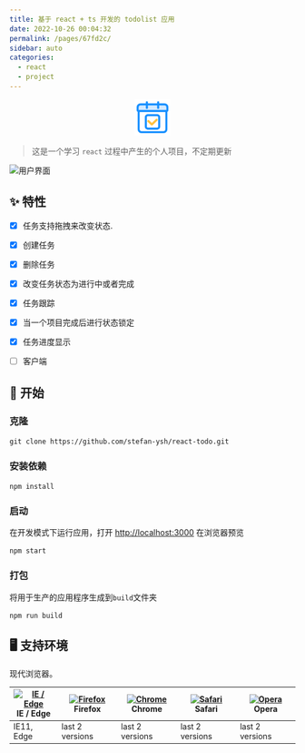```yaml
---
title: 基于 react + ts 开发的 todolist 应用
date: 2022-10-26 00:04:32
permalink: /pages/67fd2c/
sidebar: auto
categories:
  - react
  - project
---
```


<p align="center">
  <a href="https://github.com/stefan-ysh/react-todo">
    <img alt="React TodoList" height="64" src="./logo.svg">
  </a>
</p>
<div align="center">

</div>

> 这是一个学习 `react` 过程中产生的个人项目，不定期更新

![用户界面](./todo-list.gif)

## ✨ 特性

- [x] 任务支持拖拽来改变状态.

- [x] 创建任务

- [x] 删除任务

- [x] 改变任务状态为进行中或者完成

- [x] 任务跟踪

- [x] 当一个项目完成后进行状态锁定

- [x] 任务进度显示

- [ ] 客户端

## 🚀 开始

### 克隆

```shell
git clone https://github.com/stefan-ysh/react-todo.git
```

### 安装依赖

```shell
npm install
```

### 启动

在开发模式下运行应用，打开 [http://localhost:3000](http://localhost:3000) 在浏览器预览

```shell
npm start
```

### 打包

将用于生产的应用程序生成到`build`文件夹

```shell
npm run build
```

## 🖥 支持环境

现代浏览器。

| [<img src="https://raw.githubusercontent.com/alrra/browser-logos/master/src/edge/edge_48x48.png" alt="IE / Edge" width="24px" height="24px" />](http://godban.github.io/browsers-support-badges/)</br>IE / Edge | [<img src="https://raw.githubusercontent.com/alrra/browser-logos/master/src/firefox/firefox_48x48.png" alt="Firefox" width="24px" height="24px" />](http://godban.github.io/browsers-support-badges/)</br>Firefox | [<img src="https://raw.githubusercontent.com/alrra/browser-logos/master/src/chrome/chrome_48x48.png" alt="Chrome" width="24px" height="24px" />](http://godban.github.io/browsers-support-badges/)</br>Chrome | [<img src="https://raw.githubusercontent.com/alrra/browser-logos/master/src/safari/safari_48x48.png" alt="Safari" width="24px" height="24px" />](http://godban.github.io/browsers-support-badges/)</br>Safari | [<img src="https://raw.githubusercontent.com/alrra/browser-logos/master/src/opera/opera_48x48.png" alt="Opera" width="24px" height="24px" />](http://godban.github.io/browsers-support-badges/)</br>Opera |
| --------------------------------------------------------------------------------------------------------------------------------------------------------------------------------------------------------------- | ----------------------------------------------------------------------------------------------------------------------------------------------------------------------------------------------------------------- | ------------------------------------------------------------------------------------------------------------------------------------------------------------------------------------------------------------- | ------------------------------------------------------------------------------------------------------------------------------------------------------------------------------------------------------------- | --------------------------------------------------------------------------------------------------------------------------------------------------------------------------------------------------------- |
| IE11, Edge                                                                                                                                                                                                      | last 2 versions                                                                                                                                                                                                   | last 2 versions                                                                                                                                                                                               | last 2 versions                                                                                                                                                                                               | last 2 versions                                                                                                                                                                                           |

